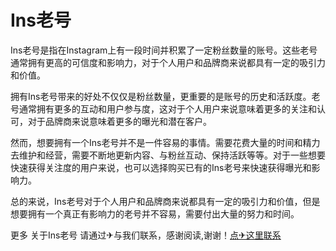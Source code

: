 # Ins老号

Ins老号是指在Instagram上有一段时间并积累了一定粉丝数量的账号。这些老号通常拥有更高的可信度和影响力，对于个人用户和品牌商来说都具有一定的吸引力和价值。

拥有Ins老号带来的好处不仅仅是粉丝数量，更重要的是账号的历史和活跃度。老号通常拥有更多的互动和用户参与度，这对于个人用户来说意味着更多的关注和认可，对于品牌商来说意味着更多的曝光和潜在客户。

然而，想要拥有一个Ins老号并不是一件容易的事情。需要花费大量的时间和精力去维护和经营，需要不断地更新内容、与粉丝互动、保持活跃等等。对于一些想要快速获得关注度的用户来说，也可以选择购买已有的Ins老号来快速获得曝光和影响力。

总的来说，Ins老号对于个人用户和品牌商来说都具有一定的吸引力和价值，但是想要拥有一个真正有影响力的老号并不容易，需要付出大量的努力和时间。

更多 关于Ins老号 请通过✈与我们联系，感谢阅读,谢谢！[点✈这里联系](https://a.k02.cc)